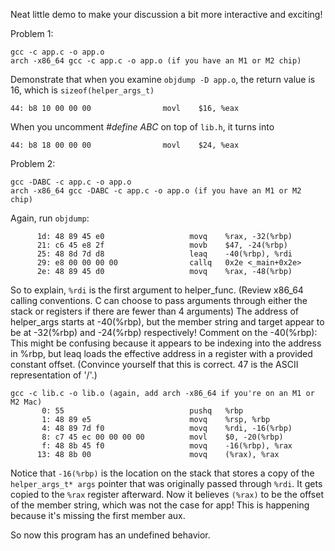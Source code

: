 Neat little demo to make your discussion a bit more interactive and exciting!

Problem 1:
```
gcc -c app.c -o app.o
arch -x86_64 gcc -c app.c -o app.o (if you have an M1 or M2 chip)
```
Demonstrate that when you examine `objdump -D app.o`, the return value is 16, which is `sizeof(helper_args_t)`
```
44: b8 10 00 00 00                movl    $16, %eax
```
When you uncomment _#define ABC_ on top of `lib.h`, it turns into
```
44: b8 18 00 00 00                movl    $24, %eax
```

Problem 2:
```
gcc -DABC -c app.c -o app.o
arch -x86_64 gcc -DABC -c app.c -o app.o (if you have an M1 or M2 chip)
```

Again, run `objdump`:

```
      1d: 48 89 45 e0                   movq    %rax, -32(%rbp)
      21: c6 45 e8 2f                   movb    $47, -24(%rbp)
      25: 48 8d 7d d8                   leaq    -40(%rbp), %rdi
      29: e8 00 00 00 00                callq   0x2e <_main+0x2e>
      2e: 48 89 45 d0                   movq    %rax, -48(%rbp)
```

So to explain, `%rdi` is the first argument to helper_func. (Review x86_64 calling conventions. C can choose to pass arguments through either the stack or registers if there are fewer than 4 arguments)
The address of helper_args starts at -40(%rbp), but the member string and target appear to be at -32(%rbp) and -24(%rbp) respectively!
Comment on the -40(%rbp):  This might be confusing because it appears to be indexing into the address in %rbp, but leaq loads the effective address in a register with a provided constant offset.
(Convince yourself that this is correct. 47 is the ASCII representation of '/'.)
```
gcc -c lib.c -o lib.o (again, add arch -x86_64 if you're on an M1 or M2 Mac)
       0: 55                            pushq   %rbp
       1: 48 89 e5                      movq    %rsp, %rbp
       4: 48 89 7d f0                   movq    %rdi, -16(%rbp)
       8: c7 45 ec 00 00 00 00          movl    $0, -20(%rbp)
       f: 48 8b 45 f0                   movq    -16(%rbp), %rax
      13: 48 8b 00                      movq    (%rax), %rax
```
Notice that `-16(%rbp)` is the location on the stack that stores a copy of the `helper_args_t* args` pointer that was originally passed through `%rdi`. It gets copied to the `%rax` register afterward. Now it believes `(%rax)` to be the offset of the member string, which was not the case for app! This is happening because it's missing the first member aux.

So now this program has an undefined behavior.
